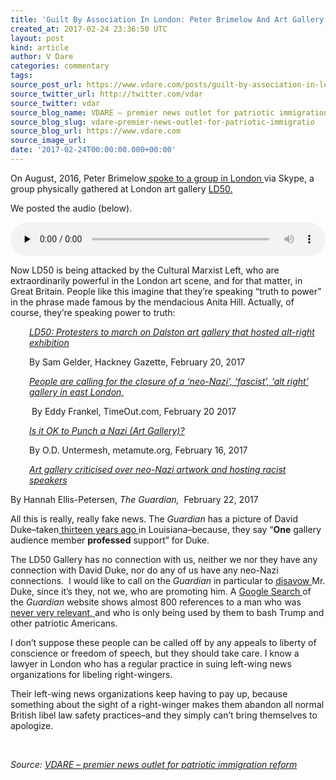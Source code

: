 ```yaml
---
title: 'Guilt By Association In London: Peter Brimelow And Art Gallery LD50'
created_at: 2017-02-24 23:36:50 UTC
layout: post
kind: article
author: V Dare
categories: commentary
tags: 
source_post_url: https://www.vdare.com/posts/guilt-by-association-in-london-peter-brimelow-and-art-gallery-ld50
source_twitter_url: http://twitter.com/vdar
source_twitter: vdar
source_blog_name: VDARE – premier news outlet for patriotic immigration reform
source_blog_slug: vdare-premier-news-outlet-for-patriotic-immigratio
source_blog_url: https://www.vdare.com
source_image_url: 
date: '2017-02-24T00:00:00.000+00:00'
---
```

<div class="pf-content"><p>On August, 2016, Peter Brimelow<a href="http://www.vdare.com/posts/peter-brimelow-talks-via-skype-to-london-art-gallery-ld50"> spoke to a group in London </a>via Skype, a group physically gathered at London art gallery <a href="https://www.ld50gallery.com/hello">LD50. </a></p>
<p>We posted the audio (below).</p>
<audio class="wp-audio-shortcode" id="audio-107924-2" preload="none" style="width: 100%;" controls="controls"><source type="audio/mpeg" src="https://s3-us-west-2.amazonaws.com/vdare-live/wp-content/uploads/2016/08/06111335/Peter_B_1.mp3?_=2" /><a href="https://s3-us-west-2.amazonaws.com/vdare-live/wp-content/uploads/2016/08/06111335/Peter_B_1.mp3">https://s3-us-west-2.amazonaws.com/vdare-live/wp-content/uploads/2016/08/06111335/Peter_B_1.mp3</a></audio>
<p>Now LD50 is being attacked by the Cultural Marxist Left, who are extraordinarily powerful in the London art scene, and for that matter, in Great Britain. People like this imagine that they&#8217;re speaking &#8220;truth to power&#8221; in the phrase made famous by the mendacious Anita Hill. Actually, of course, they&#8217;re speaking power to truth:</p>
<p style="padding-left: 30px;"><em><a href="http://www.hackneygazette.co.uk/news/politics/ld50_protesters_to_march_on_dalston_art_gallery_that_hosted_alt_right_exhibition_1_4898887">LD50: Protesters to march on Dalston art gallery that hosted alt-right exhibition</a></em></p>
<p style="padding-left: 30px;">By Sam Gelder, Hackney Gazette, February 20, 2017</p>
<p style="padding-left: 30px;"><em><a href="https://www.timeout.com/london/blog/people-are-calling-for-the-closure-of-a-neo-nazi-fascist-alt-right-gallery-in-east-london-022017">People are calling for the closure of a &#8216;neo-Nazi&#8217;, &#8216;fascist&#8217;, &#8216;alt right&#8217; gallery in east London, </a></em></p>
<p style="padding-left: 30px;"> By Eddy Frankel, TimeOut.com, February 20 2017</p>
<p style="padding-left: 30px;"><em><a href="http://www.metamute.org/editorial/articles/it-ok-to-punch-nazi-art-gallery">Is it OK to Punch a Nazi (Art Gallery)?</a></em></p>
<p style="padding-left: 30px;">By O.D. Untermesh, metamute.org, February 16, 2017</p><!-- TAG START { player: "7518-804336-VDare - Outstream - Rev", owner: "ONE Video by AOL", for: "ONE Video by AOL" - BEINJS } --><div id="57966237cc52c74a5e1363c4" class="vdb_player vdb_57966237cc52c74a5e1363c456bcd17ce4b018167fea5539">    <script type="text/javascript" src="//delivery.vidible.tv/jsonp/pid=57966237cc52c74a5e1363c4/56bcd17ce4b018167fea5539_bein.js"></script></div><!-- TAG END { date: 07/25/16 } -->
<p style="padding-left: 30px;"><a href="https://www.theguardian.com/uk-news/2017/feb/22/art-gallery-criticised-over-neo-nazi-artwork-and-hosting-racist-speakers"><em>Art gallery criticised over neo-Nazi artwork and hosting racist speakers</em></a></p>
<p>By Hannah Ellis-Petersen,<em> The Guardian,</em>  February 22, 2017</p>
<p>All this is really, really fake news. The <em>Guardian</em> has a picture of David Duke&#8211;taken<a href="http://www.apimages.com/metadata/Index/Associated-Press-Domestic-News-Louisiana-United-/c71a169079e4da11af9f0014c2589dfb/6/1"> thirteen years ago </a>in Louisiana&#8211;because, they say &#8220;<strong>One</strong> gallery audience member <strong>professed</strong> support&#8221; for Duke.</p>
<p>The LD50 Gallery has no connection with us, neither we nor they have any connection with David Duke, nor do any of us have any neo-Nazi connections.  I would like to call on the <em>Guardian</em> in particular to <a href="http://www.vdare.com/articles/ann-coulter-trump-wins-disavowal-game-then-super-tuesday">disavow </a>Mr. Duke, since it&#8217;s they, not we, who are promoting him. A <a href="https://www.google.com/search?hl=en&amp;q=%22david%20duke%22+site:theguardian.com">Google Search </a>of the <em>Guardian</em> website shows almost 800 references to a man who was<a href="http://www.vdare.com/articles/david-duke-donald-trump-and-the-alt-right"> never very relevant, </a>and who is only being used by them to bash Trump and other patriotic Americans.</p>
<p>I don&#8217;t suppose these people can be called off by any appeals to liberty of conscience or freedom of speech, but they should take care. I know a lawyer in London who has a regular practice in suing left-wing news organizations for libeling right-wingers.</p>
<p>Their left-wing news organizations keep having to pay up, because something about the sight of a right-winger makes them abandon all normal British libel law safety practices&#8211;and they simply can&#8217;t bring themselves to apologize.</p>
<p>&nbsp;</p>
</div><div class="">
    <i>Source: <a href="https://www.vdare.com">VDARE – premier news outlet for patriotic immigration reform</a></i>
</div>
